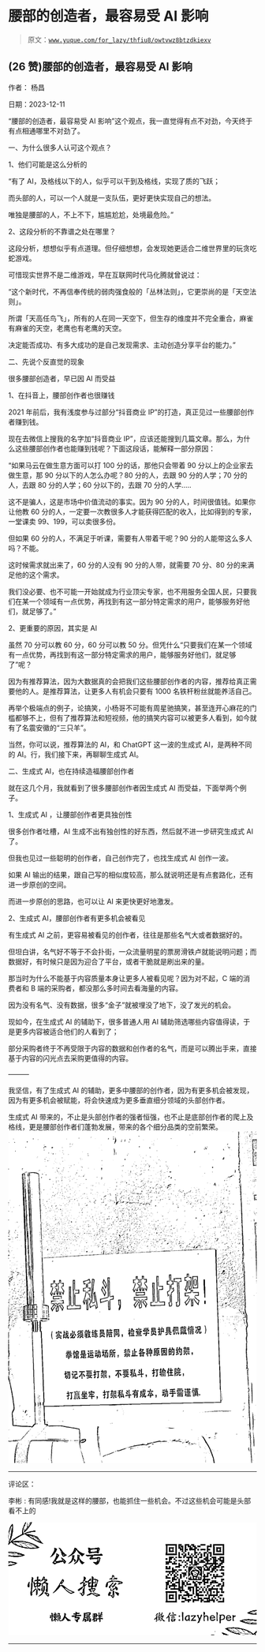 # 腰部的创造者，最容易受 AI 影响

> 原文：[`www.yuque.com/for_lazy/thfiu8/owtvwz8btzdkiexv`](https://www.yuque.com/for_lazy/thfiu8/owtvwz8btzdkiexv)

## (26 赞)腰部的创造者，最容易受 AI 影响

作者： 杨昌

日期：2023-12-11

“腰部的创造者，最容易受 AI 影响”这个观点，我一直觉得有点不对劲，今天终于有点相通哪里不对劲了。

一、为什么很多人认可这个观点？

1、他们可能是这么分析的

“有了 AI，及格线以下的人，似乎可以干到及格线，实现了质的飞跃；

而头部的人，可以一个人就是一支队伍，更好更快实现自己的想法。

唯独是腰部的人，不上不下，尴尴尬尬，处境最危险。”

2、这段分析的不靠谱之处在哪里？

这段分析，想想似乎有点道理。但仔细想想，会发现她更适合二维世界里的玩贪吃蛇游戏。

可惜现实世界不是二维游戏，早在互联网时代马化腾就曾说过：

“这个新时代，不再信奉传统的弱肉强食般的「丛林法则」，它更崇尚的是「天空法则」。

所谓「天高任鸟飞」，所有的人在同一天空下，但生存的维度并不完全重合，麻雀有麻雀的天空，老鹰也有老鹰的天空。

决定能否成功、有多大成功的是自己发现需求、主动创造分享平台的能力。”

二、先说个反直觉的现象

很多腰部创造者，早已因 AI 而受益

1、在抖音上，腰部创作者也很赚钱

2021 年前后，我有浅度参与过部分“抖音商业 IP”的打造，真正见过一些腰部创作者赚到钱。

现在去微信上搜我的名字加“抖音商业 IP”，应该还能搜到几篇文章。那么，为什么这些腰部创作者也能赚到钱呢？下面这段话，能解释一部分原因：

“如果马云在做生意方面可以打 100 分的话，那他只会带着 90 分以上的企业家去做生意，那 90 分以下的人怎么办呢？80 分的人，去跟 90 分的人学；70 分的人，去跟 80 分的人学；60 分以下的，去跟 70 分的人学.....

这不是骗人，这是市场中价值流动的事实。因为 90 分的人，时间很值钱。如果你让他教 60 分的人，一定要一次教很多人才能获得匹配的收入，比如得到的专家，一堂课卖 99、199，可以卖很多份。

但如果 60 分的人，不满足于听课，需要有人带着干呢？90 分的人能带这么多人吗？不能。

这时候需求就出来了，60 分的人没有 90 分的人带，就需要 70 分、80 分的来满足他的这个需求。

我们没必要、也不可能一开始就成为行业顶尖专家，也不用服务全国人民，只要我们在某一个领域有一点优势，再找到有这一部分特定需求的用户，能够服务好他们，就足够了。”

2、更重要的原因，其实是 AI

虽然 70 分可以教 60 分，60 分可以教 50 分。但凭什么“只要我们在某一个领域有一点优势，再找到有这一部分特定需求的用户，能够服务好他们，就足够了”呢？

因为有推荐算法，因为大数据真的会把我们这些腰部创作者的内容，推荐给真正需要他的人。是推荐算法，让更多人有机会只要有 1000 名铁杆粉丝就能养活自己。

再举个极端点的例子，论搞笑，小杨哥不可能有周星驰搞笑，甚至连开心麻花的门槛都够不上，但有了推荐算法和短视频，他的搞笑内容可以被更多人看到，如今就有了名震安徽的“三只羊”。

当然，你可以说，推荐算法的 AI，和 ChatGPT 这一波的生成式 AI，是两种不同的 AI。行，我们接下来，再聊聊生成式 AI。

二、生成式 AI，也在持续造福腰部创作者

就在这几个月，我就看到了很多腰部创作者因生成式 AI 而受益，下面举两个例子。

1、生成式 AI ，让腰部创作者更具独创性

很多创作者吐槽，AI 生成不出有独创性的好东西，然后就不进一步研究生成式 AI 了。

但我也见过一些聪明的创作者，自己创作完了，也找生成式 AI 创作一波。

如果 AI 输出的结果，跟自己写的相似度较高，那么就说明还是有点套路化，还有进一步原创的空间。

而进一步原创的思路，也可以让 AI 来更快更好地激发。

2、生成式 AI，腰部创作者有更多机会被看见

有生成式 AI 之前，更容易被看见的创作者，往往是那些名气大或者数据好的。

但坦白讲，名气好不等于不会扑街，一众流量明星的票房滑铁卢就能说明问题；而数据好，有时候只是因为迎合了平台，或者干脆就是刷出来的量。

那当时为什么不能基于内容质量本身让更多人被看见呢？因为对不起，C 端的消费者和 B 端的采购者，都没那么多时间去看海量的内容。

因为没有名气、没有数据，很多“金子”就被埋没了地下，没了发光的机会。

现如今，在生成式 AI 的辅助下，很多普通人用 AI 辅助筛选哪些内容值得读，于是更多内容被适合他们的人看到了；

部分采购者终于不再受限于内容的数据和创作者的名气，而是可以腾出手来，直接基于内容的闪光点去采购更值得的内容。

———

我坚信，有了生成式 AI 的辅助，更多中腰部的创作者，因为有更多机会被发现，因为有更多机会被赋能，将会快速成为更多垂直细分领域的头部创作者。

生成式 AI 带来的，不止是头部创作者的强者恒强，也不止是底部创作者的爬上及格线，更是腰部创作者们蓬勃发展，带来的各个细分品类的空前繁荣。![](img/6c90096238824911d1e6cc97b501b104.png)

* * *

评论区：

李彬 : 有同感!我就是这样的腰部，也能抓住一些机会。不过这些机会可能是头部看不上的

![](img/21de372a77ea1f441c613f7316831ae1.png)

* * *